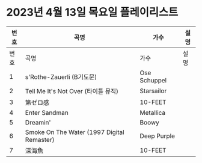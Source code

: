 # 2023년 4월 13일 목요일 플레이리스트

| 번호 | 곡명 | 가수 | 설명 |
|------|------|------|------|
| 번호 | 곡명 | 가수 | 설명 |
| 1 | s'Rothe-Zauerli (B기도문) | Ose Schuppel |  |
| 2 | Tell Me It's Not Over (타이틀 뮤직) | Starsailor |  |
| 3 | 第ゼロ感 | 10-FEET |  |
| 4 | Enter Sandman | Metallica |  |
| 5 | Dreamin' | Boowy |  |
| 6 | Smoke On The Water (1997 Digital Remaster) | Deep Purple |  |
| 7 | 深海魚 | 10-FEET |  |
